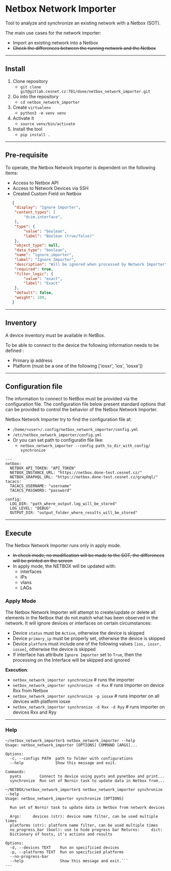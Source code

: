 # Netbox Network Importer

Tool to analyze and synchronize an existing network with a Netbox (SOT).

The main use cases for the network importer: 
 - Import an existing network into a Netbox
 - ~~Check the differences between the running network and the Netbox~~

---
## Install
1. Clone repository
   - `git clone git@gitlab.cesnet.cz:701/done/netbox_network_importer.git`
2. Go into the repository
   - `cd netbox_network_importer `
3. Create `virtualenv`
   - `python3 -m venv venv`
3. Activate it
   - `source venv/bin/activate`
3. Install the tool
   - `pip install .`
---
## Pre-requisite
To operate, the Netbox Network Importer is dependent on the following items:
- Access to Netbox API
- Access to Network Devices via SSH
- Created Custom Field on Netbox
```json
   {
    "display": "Ignore Importer",
    "content_types": [
        "dcim.interface",
    ],
    "type": {
        "value": "boolean",
        "label": "Boolean (true/false)"
    },
    "object_type": null,
    "data_type": "boolean",
    "name": "ignore_importer",
    "label": "Ignore Importer",
    "description": "Will be ignored when processed by Network Importer",
    "required": true,
    "filter_logic": {
        "value": "exact",
        "label": "Exact"
    },
    "default": false,
    "weight": 100,
   }
```
---
## Inventory
A device inventory must be available in NetBox. 

To be able to connect to the device the following information needs to be defined :
- Primary ip address
- Platform (must be a one of the following ['iosxr', 'ios', 'iosxe'])
---
## Configuration file
The information to connect to NetBox must be provided via the configuration file. The configuration file below present standard options that can be provided to control the behavior of the Netbox Network Importer.

Netbox Network Importer try to find the configuration file at:
- `/home/<user>/.config/netbox_network_importer/config.yml` 
- `/etc/netbox_network_importer/config.yml`
- Or you can set path to configuratin file like:
   - `netbox_network_importer --config path_to_dir_with_config/ synchronize`
```
---
netbox:
  NETBOX_API_TOKEN: "API_TOKEN"
  NETBOX_INSTANCE_URL: "https://netbox.done-test.cesnet.cz/"
  NETBOX_GRAPHQL_URL: "https://netbox.done-test.cesnet.cz/graphql/"
tacacs:
  TACACS_USERNAME: "username"
  TACACS_PASSWORD: "password"

config:
  LOG_DIR: "path_where_output.log_will_be_stored"
  LOG_LEVEL: "DEBUG"
  OUTPUT_DIR: "output_folder_where_results_will_be_stored"
```
---
## Execute
The Netbox Network Importer runs only in apply mode.
- ~~In check mode, no modification will be made to the SOT, the differences will be printed on the screen~~
- In apply mode, the NETBOX will be updated with:
   - interfaces
   - IPs
   - vlans 
   - LAGs

### Apply Mode
The Netbox Network Importer will attempt to create/update or delete all elements in the Netbox that do not match what has been observed in the network.
It will ignore devices or interfaces on certain circumstances:
- Device `status` must be `Active`, otherwise the device is skipped
- Device `primary_ip` must be properly set, otherwise the device is skipped
- Device `platform` must include one of the following values `[ios, iosxr, iosxe]`, otherwise the device is skipped
- If interface has attribute `Ignore Importer` set to `True`, then the processing on the Interface will be skipped and ignored

**Execution**:
- `netbox_network_importer synchronize` # runs the importer
- `netbox_network_importer synchronize -d Rxx` # runs importer on device Rxx from Netbox
- `netbox_network_importer synchronize -p iosxe` # runs importer on all devices with platform iosxe
- `netbox_network_importer synchronize -d Rxx -d Ryy` # runs importer on devices Rxx and Ryy
---

### Help
```
~/netbox_network_importer$ netbox_network_importer --help
Usage: netbox_network_importer [OPTIONS] COMMAND [ARGS]...

Options:
  -c, --configs PATH  path to folder with configurations
  --help              Show this message and exit.

Commands:
  pyats        Connect to device using pyats and pynetbox and print...
  synchronize  Run set of Nornir task to update data in Netbox from...

~/NETBOX/netbox_network_importer$ netbox_network_importer synchronize --help
Usage: netbox_network_importer synchronize [OPTIONS]

  Run set of Nornir task to update data in Netbox from network devices

  Args:     devices (str): device name filter, can be used multiple times
  platforms (str): platform name filter, can be used multiple times
  no_progress_bar (bool): use to hide progress bar Returns:     dict:
  Dictionary of hosts, it's actions and results

Options:
  -d, --devices TEXT    Run on specificied devices
  -p, --platforms TEXT  Run on specificied platforms
  --no-progress-bar
  --help                Show this message and exit.```
---
